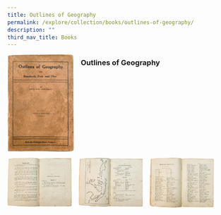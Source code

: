 ```yaml
---
title: Outlines of Geography
permalink: /explore/collection/books/outlines-of-geography/
description: ""
third_nav_title: Books
---
```

<img src="/images/outlinesofgeog1.png" style="width:30%;margin-right:15px;" align = "left">

### **Outlines of Geography**

<br clear="left">

<p><a href="https://staging.d1yxymztqoj7qn.amplifyapp.com/images/outlinesofgeog2.png">  
<img src="/images/outlinesofgeog2.png" style="width:29%;margin-right:15px;" align = "left">
</a></p>

<p><a href="https://staging.d1yxymztqoj7qn.amplifyapp.com/images/outlinesofgeog3.png">  
<img src="/images/outlinesofgeog3.png" style="width:29%;margin-right:15px;" align = "left">
</a></p>

<p><a href="https://staging.d1yxymztqoj7qn.amplifyapp.com/images/outlinesofgeog4.png">  
<img src="/images/outlinesofgeog4.png" style="width:29%;margin-right:15px;" align = "left">
</a></p>